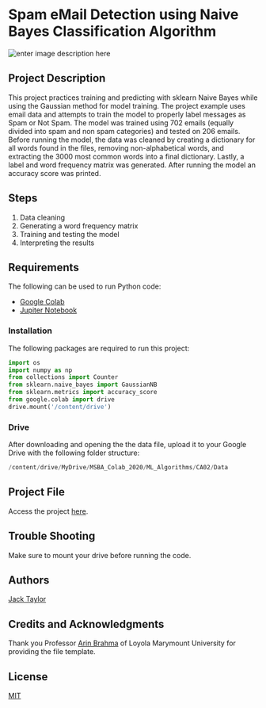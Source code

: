 # Spam eMail Detection using Naive Bayes Classification Algorithm
![enter image description here](https://computing.which.co.uk/hc/article_attachments/115003185029/Spam-email-guide.jpg)

## Project Description
This project practices training and predicting with sklearn Naive Bayes while using the Gaussian method for model training. The project example uses email data and attempts to train the model to properly label messages as Spam or Not Spam. The model was trained using 702 emails (equally divided into spam and non spam categories) and tested on 206 emails. Before running the model, the data was cleaned by creating a dictionary for all words found in the files, removing non-alphabetical words, and extracting the 3000 most common words into a final dictionary. Lastly, a label and word frequency matrix was generated. After running the model an accuracy score was printed.

## Steps

 1. Data cleaning
 2. Generating a word frequency matrix
 3. Training and testing the model
 4. Interpreting the results

## Requirements
The following can be used to run Python code:
 - [Google Colab](https://colab.research.google.com/notebooks/intro.ipynb#recent=true)
 - [Jupiter Notebook](https://jupyter.org)

### Installation
The following packages are required to run this project:
```python
import os
import numpy as np
from collections import Counter
from sklearn.naive_bayes import GaussianNB
from sklearn.metrics import accuracy_score
from google.colab import drive
drive.mount('/content/drive')
```
### Drive
After downloading and opening the the data file, upload it to your Google Drive with the following folder structure: 
```python
/content/drive/MyDrive/MSBA_Colab_2020/ML_Algorithms/CA02/Data
```
## Project File
Access the project [here](https://colab.research.google.com/drive/1jX1oEV3FwhmYO7jaUhchNvEUBszmJckG?usp=sharing).

## Trouble Shooting
Make sure to mount your drive before running the code.

## Authors
[Jack Taylor](https://www.linkedin.com/in/jack-taylor-su/)

## Credits and Acknowledgments
Thank you Professor [Arin Brahma](https://github.com/ArinB) of Loyola Marymount University for providing the file template.

## License
[MIT](https://choosealicense.com/licenses/mit/)
